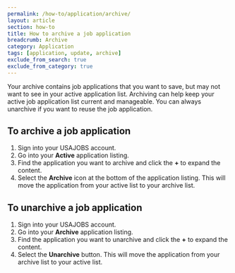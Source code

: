 ```yaml
---
permalink: /how-to/application/archive/
layout: article
section: how-to
title: How to archive a job application
breadcrumb: Archive
category: Application
tags: [application, update, archive]
exclude_from_search: true
exclude_from_category: true
---
```


Your archive contains job applications that you want to save, but may not want to see in your active application list. Archiving can help keep your active job application list current and manageable. You can always unarchive if you want to reuse the job application.

## To archive a job application

1.	Sign into your USAJOBS account.
2.	Go into your **Active** application listing.
3.	Find the application you want to archive and click the **+** to expand the content.
4.	Select the **Archive** icon at the bottom of the application listing. This will move the application from your active list to your archive list.

## To unarchive a job application

1.	Sign into your USAJOBS account.
2.	Go into your **Archive** application listing.
3.	Find the application you want to unarchive and click the **+** to expand the content.
4.	Select the **Unarchive** button. This will move the application from your archive list to your active list.
